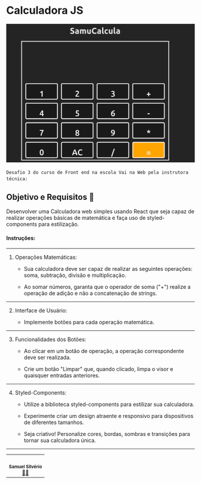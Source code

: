 
# Calculadora JS

<img src = "src/assets/img/samuCalcula.png">

`Desafio 3 do curso de Front end na escola Vai na Web pela instrutora técnica: `
<table>
  <tr>
    <td align="center"><img style="border-radius: 50%;" src="https://avatars.githubusercontent.com/u/86030731?v=4" width="100px;" alt=""/><br /><sub><b>Samuel Silvério</b></sub></a><br /><a href="https://github.com/mariaccarolina" title="Maria Carolina">🧑‍🏫</a></td> 
</tr>


## Objetivo e Requisitos 🚀

Desenvolver uma Calculadora web simples usando React que seja capaz de realizar operações básicas de matemática e faça uso de styled-components para estilização.

#### Instruções:

---
 1. Operações Matemáticas:
   
    - Sua calculadora deve ser capaz de realizar as seguintes operações: soma, subtração, divisão e multiplicação.
   
    - Ao somar números, garanta que o operador de soma ("+") realize a operação de adição e não a concatenação de strings.
---   
2. Interface de Usuário:
   
    - Implemente botões para cada operação matemática.
   
  --- 
3. Funcionalidades dos Botões:
   
    - Ao clicar em um botão de operação, a operação correspondente deve ser realizada.
   
   - Crie um botão "Limpar" que, quando clicado, limpa o visor e quaisquer entradas anteriores.
   
---
4. Styled-Components:
   
   - Utilize a biblioteca styled-components para estilizar sua calculadora.
   
    - Experimente criar um design atraente e responsivo para dispositivos de diferentes tamanhos.
   
   - Seja criativo! Personalize cores, bordas, sombras e transições para tornar sua calculadora única.
---
